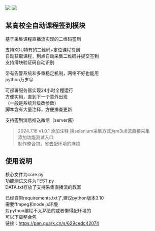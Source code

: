 ![](https://img.shields.io/badge/Python-3.10.1-blue)
![](https://img.shields.io/badge/version-1.0.1-green)
## 某高校全自动课程签到模块
基于采集课程直播流实现的二维码签到  

支持XDU特有的二维码+定位课程签到  
自动获取课程，到点自动采集二维码并提交签到  
支持滑块验证码自动识别

带有告警系统和多重稳定机制，网络不好也能用  
python万岁😌

可部署服务器实现24小时全程运行  
方便实用，直到下一个意外出现  
（一般是系统升级改参数）  
脚本含有大量注释，方便排查更新  

支持签到消息推送微信（server酱）  


>2024.7.16 v1.0.1
>添加注释 换selenium采集方式为m3u8流直接采集  
>添加功能测试入口  
>制作整合包，省去配环境的麻烦  


## 使用说明
核心文件为core.py  
功能测试文件为TEST.py  
DATA.txt存放了支持采集直播流的教室

已经自带requirements.txt了,建议python版本3.10  
需要ffmpeg和node.js环境  
对python编程不太熟悉的或者懒得配环境的  
可以下载整合包  
链接：https://pan.quark.cn/s/629cedc42074

